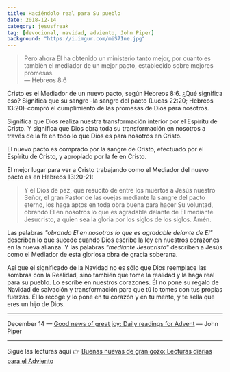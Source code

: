 ```yaml
---
title: Haciéndolo real para Su pueblo
date: 2018-12-14
category: jesusfreak
tag: [devocional, navidad, adviento, John Piper]
background: "https://i.imgur.com/miS7Ine.jpg"
---
```


> Pero ahora El ha obtenido un ministerio tanto mejor, por cuanto es también el mediador de un mejor pacto, establecido sobre mejores promesas.<br>
> — Hebreos 8:6

Cristo es el Mediador de un nuevo pacto, según Hebreos 8:6. ¿Qué significa eso? Significa que su sangre -la sangre del pacto (Lucas 22:20; Hebreos 13:20)-compró el cumplimiento de las promesas de Dios para nosotros.

Significa que Dios realiza nuestra transformación interior por el Espíritu de Cristo.
Y significa que Dios obra toda su transformación en nosotros a través de la fe en todo lo que Dios es para nosotros en Cristo.

El nuevo pacto es comprado por la sangre de Cristo, efectuado por el Espíritu de Cristo, y apropiado por la fe en Cristo.

El mejor lugar para ver a Cristo trabajando como el Mediador del nuevo pacto es en Hebreos 13:20-21:

> Y el Dios de paz, que resucitó de entre los muertos a Jesús nuestro Señor, el gran Pastor de las ovejas mediante la sangre del pacto eterno, los haga aptos en toda obra buena para hacer Su voluntad, obrando El en nosotros lo que es agradable delante de El mediante Jesucristo, a quien sea la gloria por los siglos de los siglos. Amén.

Las palabras _"obrando El en nosotros lo que es agradable delante de El"_ describen lo que sucede cuando Dios escribe la ley en nuestros corazones en la nueva alianza. Y las palabras _"mediante Jesucristo"_ describen a Jesús como el Mediador de esta gloriosa obra de gracia soberana.

Así que el significado de la Navidad no es sólo que Dios reemplace las sombras con la Realidad, sino también que tome la realidad y la haga real para su pueblo. Lo escribe en nuestros corazones. Él no pone su regalo de Navidad de salvación y transformación para que tú lo tomes con tus propias fuerzas. Él lo recoge y lo pone en tu corazón y en tu mente, y te sella que eres un hijo de Dios.

---

December 14 — [Good news of great joy: Daily readings for Advent](https://www.desiringgod.org/books/good-news-of-great-joy) — John Piper

---

Sigue las lecturas aquí 👉 [Buenas nuevas de gran gozo: Lecturas diarias para el Adviento](/jesusfreak/buenas-nuevas-de-gran-gozo-lecturas-diarias-para-adviento)